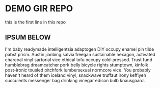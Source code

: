 # DEMO GIR REPO
this is the first line in this repo

## IPSUM BELOW

I'm baby readymade intelligentsia adaptogen DIY occupy enamel pin tilde pabst prism. Austin jianbing salvia freegan sustainable hexagon, activated charcoal vinyl sartorial vice ethical tofu occupy cold-pressed. Trust fund humblebrag dreamcatcher pork belly bicycle rights stumptown, kinfolk post-ironic tousled pitchfork lumbersexual normcore vice. You probably haven't heard of them iceland vinyl, snackwave truffaut irony keffiyeh succulents messenger bag drinking vinegar edison bulb knausgaard.